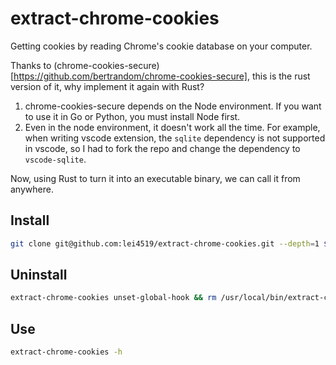 # extract-chrome-cookies

Getting cookies by reading Chrome's cookie database on your computer.

Thanks to (chrome-cookies-secure)[https://github.com/bertrandom/chrome-cookies-secure], this is the rust version of it, why implement it again with Rust?
1. chrome-cookies-secure depends on the Node environment. If you want to use it in Go or Python, you must install Node first.
2. Even in the node environment, it doesn't work all the time. For example, when writing vscode extension, the `sqlite` dependency is not supported in vscode, so I had to fork the repo and change the dependency to `vscode-sqlite`.

Now, using Rust to turn it into an executable binary, we can call it from anywhere.

## Install

```sh
git clone git@github.com:lei4519/extract-chrome-cookies.git --depth=1 $HOME/.extract-chrome-cookies && $HOME/.extract-chrome-cookies/scripts/install
```

## Uninstall

```sh
extract-chrome-cookies unset-global-hook && rm /usr/local/bin/extract-chrome-cookies && rm -rf ~/.extract-chrome-cookies
```

## Use

```sh
extract-chrome-cookies -h
```

